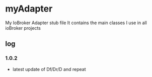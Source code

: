 # myAdapter

My IoBroker Adapter stub file
It contains the main classes I use in all ioBroker projects


## log
### 1.0.2
* latest update of Df/Dr/D and repeat